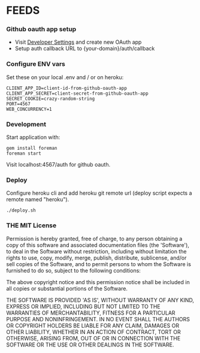 # FEEDS

### Github oauth app setup

- Visit [Developer Settings](https://github.com/settings/developers) and create new OAuth app
- Setup auth callback URL to {your-domain}/auth/callback

### Configure ENV vars

Set these on your local .env and / or on heroku:

```
CLIENT_APP_ID=client-id-from-github-oauth-app
CLIENT_APP_SECRET=client-secret-from-github-oauth-app
SECRET_COOKIE=crazy-random-string
PORT=4567
WEB_CONCURRENCY=1
```

### Development

Start application with:

```
gem install foreman
foreman start
```

Visit localhost:4567/auth for github oauth. 


### Deploy

Configure heroku cli and add heroku git remote url (deploy script expects a remote named "heroku").

```
./deploy.sh
```

### THE MIT License

Permission is hereby granted, free of charge, to any person obtaining a copy of this software and associated documentation files (the 'Software'), to deal in the Software without restriction, including without limitation the rights to use, copy, modify, merge, publish, distribute, sublicense, and/or sell copies of the Software, and to permit persons to whom the Software is furnished to do so, subject to the following conditions:

The above copyright notice and this permission notice shall be included in all copies or substantial portions of the Software.

THE SOFTWARE IS PROVIDED 'AS IS', WITHOUT WARRANTY OF ANY KIND, EXPRESS OR IMPLIED, INCLUDING BUT NOT LIMITED TO THE WARRANTIES OF MERCHANTABILITY, FITNESS FOR A PARTICULAR PURPOSE AND NONINFRINGEMENT. IN NO EVENT SHALL THE AUTHORS OR COPYRIGHT HOLDERS BE LIABLE FOR ANY CLAIM, DAMAGES OR OTHER LIABILITY, WHETHER IN AN ACTION OF CONTRACT, TORT OR OTHERWISE, ARISING FROM, OUT OF OR IN CONNECTION WITH THE SOFTWARE OR THE USE OR OTHER DEALINGS IN THE SOFTWARE.
